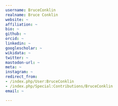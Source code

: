 ```yaml
---
username: BruceConklin
realname: Bruce Conklin
website: ~
affiliation: ~
bio: ~
github: ~
orcid: ~
linkedin: ~
googlescholar: ~
wikidata: ~
twitter: ~
mastodon-url: ~
meta: ~
instagram: ~
redirect_from:
- /index.php/User:BruceConklin
- /index.php/Special:Contributions/BruceConklin
email: ~

---
```

